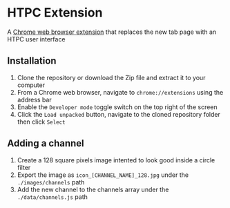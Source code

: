 # HTPC Extension

A [Chrome web browser extension](https://developer.chrome.com/docs/extensions/) that replaces the new tab page with an HTPC user interface

## Installation

1. Clone the repository or download the Zip file and extract it to your computer
2. From a Chrome web browser, navigate to `chrome://extensions` using the address bar
3. Enable the `Developer mode` toggle switch on the top right of the screen
4. Click the `Load unpacked` button, navigate to the cloned repository folder then click `Select`

## Adding a channel

1. Create a 128 square pixels image intented to look good inside a circle filter
2. Export the image as `icon_[CHANNEL_NAME]_128.jpg` under the `./images/channels` path
3. Add the new channel to the channels array under the `./data/channels.js` path
